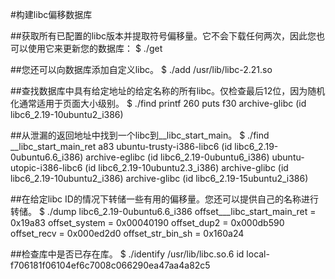 
#构建libc偏移数据库

##获取所有已配置的libc版本并提取符号偏移量。它不会下载任何两次，因此您也可以使用它来更新您的数据库：
$ ./get


##您还可以向数据库添加自定义libc。
$ ./add /usr/lib/libc-2.21.so


##查找数据库中具有给定地址的给定名称的所有libc。仅检查最后12位，因为随机化通常适用于页面大小级别。
$ ./find printf 260 puts f30
archive-glibc (id libc6_2.19-10ubuntu2_i386)


##从泄漏的返回地址中找到一个libc到__libc_start_main。
$ ./find __libc_start_main_ret a83
ubuntu-trusty-i386-libc6 (id libc6_2.19-0ubuntu6.6_i386)
archive-eglibc (id libc6_2.19-0ubuntu6_i386)
ubuntu-utopic-i386-libc6 (id libc6_2.19-10ubuntu2.3_i386)
archive-glibc (id libc6_2.19-10ubuntu2_i386)
archive-glibc (id libc6_2.19-15ubuntu2_i386)


##在给定libc ID的情况下转储一些有用的偏移量。您还可以提供自己的名称进行转储。
$ ./dump libc6_2.19-0ubuntu6.6_i386
offset___libc_start_main_ret = 0x19a83
offset_system = 0x00040190
offset_dup2 = 0x000db590
offset_recv = 0x000ed2d0
offset_str_bin_sh = 0x160a24


##检查库中是否已存在库。
$ ./identify /usr/lib/libc.so.6
id local-f706181f06104ef6c7008c066290ea47aa4a82c5

